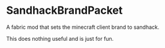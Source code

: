 # SandhackBrandPacket

A fabric mod that sets the minecraft client brand to sandhack.

This does nothing useful and is just for fun.
